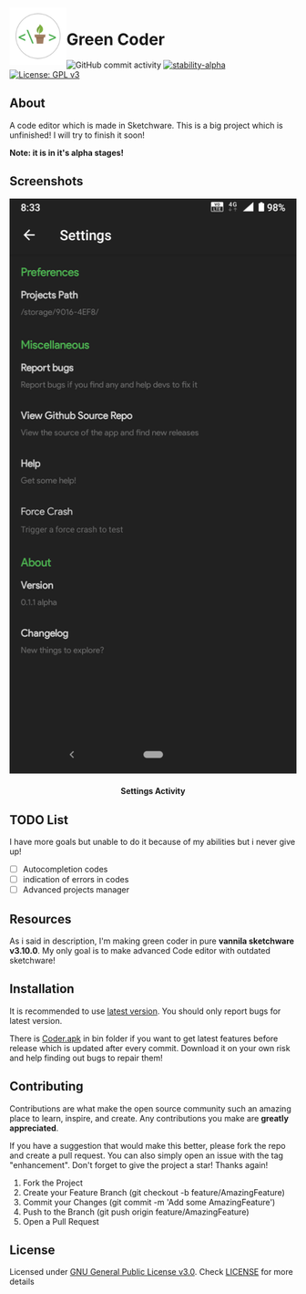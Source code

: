 <img src="Server/app_icon.png/" align="left" height="100px" width="100px">

# Green Coder
![​GitHub commit activity​](https://img.shields.io/github/commit-activity/m/GreenCityLife/Green-Coder)
[![stability-alpha](https://img.shields.io/badge/stability-alpha-f4d03f.svg)](https://github.com/mkenney/software-guides/blob/master/STABILITY-BADGES.md#alpha)
[![License: GPL v3](https://img.shields.io/badge/License-GPLv3-blue.svg)](https://www.gnu.org/licenses/gpl-3.0)
<br />

## About
A code editor which is made in Sketchware. This is a big project which is unfinished! I will try to finish it soon!

 
**Note: it is in it's alpha stages!**

## Screenshots
![ScreeenShot 1](Server/Screenshot_20211225-083324.png)
<h4 align="center">Settings Activity</h4>

## TODO List
I have more goals but unable to do it because of my abilities but i never give up!

- [ ] Autocompletion codes
- [ ] indication of errors in codes
- [ ] Advanced projects manager

## Resources
As i said in description, I'm making green coder in pure **vannila sketchware v3.10.0**. My only goal is to make advanced Code editor with outdated sketchware!

## Installation
It is recommended to use [latest version](https://github.com/GreenCityLife/Green-Coder/releases). You should only report bugs for latest version.

There is [Coder.apk](bin/coder.apk?raw=true) in bin folder if you want to get latest features before release which is updated after every commit. Download it on your own risk and help finding out bugs to repair them!

## Contributing
Contributions are what make the open source community such an amazing place to learn, inspire, and create. Any contributions you make are **greatly appreciated**.

If you have a suggestion that would make this better, please fork the repo and create a pull request. You can also simply open an issue with the tag "enhancement". Don't forget to give the project a star! Thanks again!

1. Fork the Project
2. Create your Feature Branch (git checkout -b feature/AmazingFeature)
3. Commit your Changes (git commit -m 'Add some AmazingFeature')
4. Push to the Branch (git push origin feature/AmazingFeature)
5. Open a Pull Request

## License
Licensed under [GNU General Public License v3.0](https://www.gnu.org/licenses/gpl-3.0.en.html). Check [LICENSE](LICENSE) for more details
